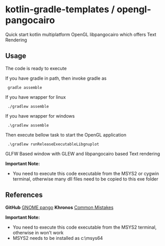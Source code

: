 # kotlin-gradle-templates / opengl-pangocairo
Quick start kotlin multiplatform OpenGL libpangocairo which offers Text Rendering

## Usage
The code is ready to execute

If you have gradle in path, then invoke gradle as

     gradle assemble

If you have wrapper for linux

     ./gradlew assemble

If you have wrapper for windows

     .\gradlew assemble

Then execute bellow task to start the OpenGL application

     .\gradlew runReleaseExecutableLibgnuplot

GLFW Based window with GLEW and libpangocairo based Text rendering

**Important Note:**
  * You need to execute this code executable from the MSYS2 or cygwin terminal, otherwise many dll files need to be copied to this exe folder


## References

 **GitHub** [GNOME pango](https://github.com/GNOME/pango/blob/mainline/examples/cairosimple.c)
 **Khronos** [Common Mistakes](https://www.khronos.org/opengl/wiki/Common_Mistakes#Creating_a_complete_texture)

**Important Note:**
  * You need to execute this code executable from the MSYS2 terminal, otherwise in won't work
  * MSYS2 needs to be installed as c:\msys64

